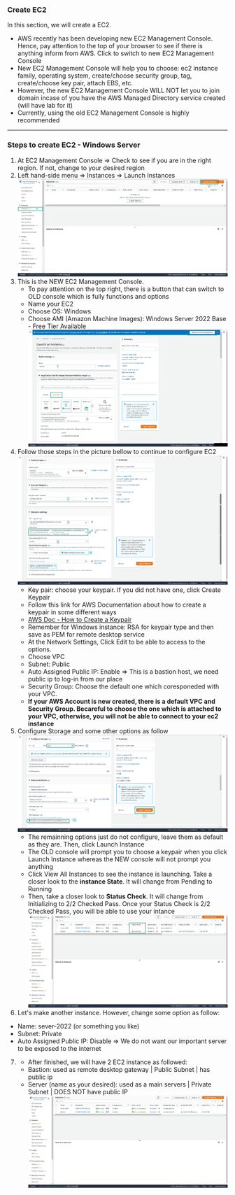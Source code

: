 ### Create EC2

In this section, we will create a EC2. 
- AWS recently has been developing new EC2 Management Console. Hence, pay attention to the top of your browser to see if there is anything inform from AWS. Click to switch to new EC2 Management Console
- New EC2 Management Console will help you to choose: ec2 instance family, operating system, create/choose security group, tag, create/choose key pair, attach EBS, etc.
- However, the new EC2 Management Console WILL NOT let you to join domain incase of you have the AWS Managed Directory service created (will have lab for it)
- Currently, using the old EC2 Management Console is highly recommended
---
### Steps to create EC2 - Windows Server
1. At EC2 Management Console => Check to see if you are in the right region. If not, change to your desired region
2. Left hand-side menu => Instances => Launch Instances
  ![EC2](images/ec2-1.jpg)
3. This is the NEW EC2 Management Console. 
   - To pay attention on the top right, there is a button that can switch to OLD console which is fully functions and options
   - Name your EC2
   - Choose OS: Windows
   - Choose AMI (Amazon Machine Images): Windows Server 2022 Base - Free Tier Available
  ![EC2](images/ec2-2.jpg)
4. Follow those steps in the picture bellow to continue to configure EC2
  ![EC2](images/ec2-3.jpg)
   - Key pair: choose your keypair. If you did not have one, click Create Keypair
   - Follow this link for AWS Documentation about how to create a keypair in some different ways 
   - [AWS Doc - How to Create a Keypair](https://docs.aws.amazon.com/AWSEC2/latest/WindowsGuide/create-key-pairs.html)
   - Remember for Windows instance: RSA for keypair type and then save as PEM for remote desktop service
   - At the Network Settings, Click Edit to be able to access to the options.
   - Choose VPC 
   - Subnet: Public 
   - Auto Assigned Public IP: Enable => This is a bastion host, we need public ip to log-in from our place
   - Security Group: Choose the default one which coresponeded with your VPC. 
   - **If your AWS Account is new created, there is a default VPC and Security Group. Becareful to choose the one which is attached to your VPC, otherwise, you will not be able to connect to your ec2 instance**
5. Configure Storage and some other options as follow
  ![EC2](images/ec2-5.jpg)
   - The remainning options just do not configure, leave them as default as they are. Then, click Launch Instance
   - The OLD console will prompt you to choose a keypair when you click Launch Instance whereas the NEW console will not prompt you anything
   - Click View All Instances to see the instance is launching. Take a closer look to the **instance State**. It will change from Pending to Running
   - Then, take a closer look to **Status Check**. It will change from Initializing to 2/2 Checked Pass. Once your Status Check is 2/2 Checked Pass, you will be able to use your intance
  ![EC2](images/ec2-6.jpg)
6. Let's make another instance. However, change some option as follow:
  - Name: sever-2022 (or something you like)
  - Subnet: Private  
  - Auto Assigned Public IP: Disable => We do not want our important server to    be exposed to the internet
7. 
   - After finished, we will have 2 EC2 instance as followed: 
   - Bastion: used as remote desktop gateway | Public Subnet | has public ip 
   - Server (name as your desired): used as a main servers | Private Subnet | DOES NOT have public IP
  ![EC2](images/ec2-6-1.jpg)
